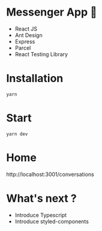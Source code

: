# Messenger App 🚀

- React JS
- Ant Design
- Express
- Parcel
- React Testing Library

# Installation

`yarn`

# Start

`yarn dev` 

# Home
 http://localhost:3001/conversations
 
# What's next ? 
- Introduce Typescript
- Introduce styled-components

